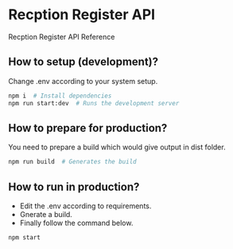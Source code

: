 # Recption Register API

Recption Register API Reference

## How to setup (development)?

Change .env according to your system setup.

```bash
npm i  # Install dependencies
npm run start:dev  # Runs the development server
```

## How to prepare for production?

You need to prepare a build which would give output in dist folder.

```bash
npm run build  # Generates the build
```

## How to run in production?

- Edit the .env according to requirements.
- Gnerate a build.
- Finally follow the command below.

```bash
npm start
```
